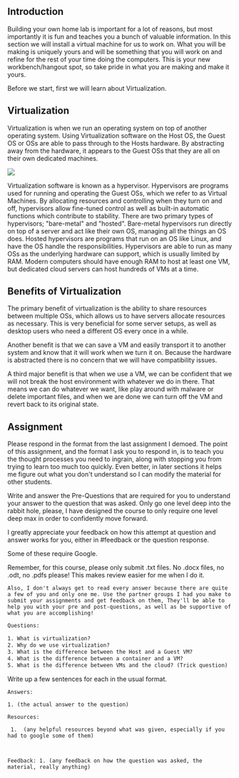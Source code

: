 ## Introduction

Building your own home lab is important for a lot of reasons, but most
importantly it is fun and teaches you a bunch of valuable information.
In this section we will install a virtual machine for us to work on.
What you will be making is uniquely yours and will be something that you
will work on and refine for the rest of your time doing the computers.
This is your new workbench/hangout spot, so take pride in what you are
making and make it yours.

Before we start, first we will learn about Virtualization.

## Virtualization

Virtualization is when we run an operating system on top of another
operating system. Using Virtualization software on the Host OS, the
Guest OS or OSs are able to pass through to the Hosts hardware. By
abstracting away from the hardware, it appears to the Guest OSs that
they are all on their own dedicated machines.

[![](https://files.cdn.thinkific.com/file_uploads/429463/images/898/df4/839/1629587185005.jpg)](https://en.wikiversity.org/wiki/IT_Fundamentals/2014/Virtualization)

Virtualization software is known as a hypervisor. Hypervisors are
programs used for running and operating the Guest OSs, which we refer to
as Virtual Machines. By allocating resources and controlling when they
turn on and off, hypervisors allow fine-tuned control as well as
built-in automatic functions which contribute to stability. There are
two primary types of hypervisors; "bare-metal" and "hosted". Bare-metal
hypervisors run directly on top of a server and act like their own OS,
managing all the things an OS does. Hosted hypervisors are programs that
run on an OS like Linux, and have the OS handle the responsibilities.
Hypervisors are able to run as many OSs as the underlying hardware can
support, which is usually limited by RAM. Modern computers should have
enough RAM to host at least one VM, but dedicated cloud servers can host
hundreds of VMs at a time.

## Benefits of Virtualization

The primary benefit of virtualization is the ability to share resources
between multiple OSs, which allows us to have servers allocate resources
as necessary. This is very beneficial for some server setups, as well as
desktop users who need a different OS every once in a while.

Another benefit is that we can save a VM and easily transport it to
another system and know that it will work when we turn it on. Because
the hardware is abstracted there is no concern that we will have
compatibility issues.

A third major benefit is that when we use a VM, we can be confident that
we will not break the host environment with whatever we do in there.
That means we can do whatever we want, like play around with malware or
delete important files, and when we are done we can turn off the VM and
revert back to its original state.

## Assignment

Please respond in the format from the last assignment I demoed. The
point of this assignment, and the format I ask you to respond in, is to
teach you the thought processes you need to ingrain, along with stopping
you from trying to learn too much too quickly. Even better, in later
sections it helps me figure out what you don't understand so I can
modify the material for other students.

Write and answer the Pre-Questions that are required for you to
understand your answer to the question that was asked. Only go one level
deep into the rabbit hole, please, I have designed the course to only
require one level deep max in order to confidently move forward.

I greatly appreciate your feedback on how this attempt at question and
answer works for you, either in \#feedback or the question response.

Some of these require Google.

Remember, for this course, please only submit .txt files. No .docx
files, no .odt, no .pdfs please! This makes review easier for me when I
do it.

`Also, I don't always get to read every answer because there are quite a few of you and only one me. Use the partner groups I had you make to submit your assignments and get feedback on them, They'll be able to help you with your pre and post-questions, as well as be supportive of what you are accomplishing! `

``` default
Questions: 

1. What is virtualization? 
2. Why do we use virtualization? 
3. What is the difference between the Host and a Guest VM? 
4. What is the difference between a container and a VM? 
5. What is the difference between VMs and the cloud? (Trick question)  Resources: 1. Google 
```

Write up a few sentences for each in the usual format.

  

  
`Answers:  `

`1. (the actual answer to the question)  `

`Resources:`

` 1.  (any helpful resources beyond what was given, especially if you had to google some of them)  `

` `

`Feedback: 1. (any feedback on how the question was asked, the material, really anything)`
